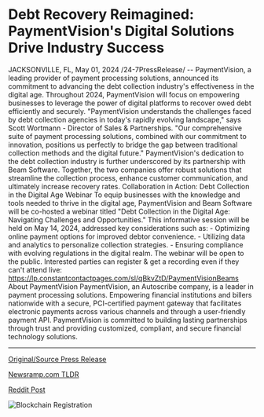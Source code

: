 # Debt Recovery Reimagined: PaymentVision's Digital Solutions Drive Industry Success

JACKSONVILLE, FL, May 01, 2024 /24-7PressRelease/ -- PaymentVision, a leading provider of payment processing solutions, announced its commitment to advancing the debt collection industry's effectiveness in the digital age. Throughout 2024, PaymentVision will focus on empowering businesses to leverage the power of digital platforms to recover owed debt efficiently and securely.  "PaymentVision understands the challenges faced by debt collection agencies in today's rapidly evolving landscape," says Scott Wortmann - Director of Sales & Partnerships. "Our comprehensive suite of payment processing solutions, combined with our commitment to innovation, positions us perfectly to bridge the gap between traditional collection methods and the digital future."  PaymentVision's dedication to the debt collection industry is further underscored by its partnership with Beam Software. Together, the two companies offer robust solutions that streamline the collection process, enhance customer communication, and ultimately increase recovery rates.  Collaboration in Action: Debt Collection in the Digital Age Webinar  To equip businesses with the knowledge and tools needed to thrive in the digital age, PaymentVision and Beam Software will be co-hosted a webinar titled "Debt Collection in the Digital Age: Navigating Challenges and Opportunities." This informative session will be held on May 14, 2024, addressed key considerations such as: - Optimizing online payment options for improved debtor convenience. - Utilizing data and analytics to personalize collection strategies. - Ensuring compliance with evolving regulations in the digital realm.  The webinar will be open to the public. Interested parties can register & get a recording even if they can't attend live: https://lp.constantcontactpages.com/sl/qBkvZtD/PaymentVisionBeams  About PaymentVision PaymentVision, an Autoscribe company, is a leader in payment processing solutions. Empowering financial institutions and billers nationwide with a secure, PCI-certified payment gateway that facilitates electronic payments across various channels and through a user-friendly payment API. PaymentVision is committed to building lasting partnerships through trust and providing customized, compliant, and secure financial technology solutions. 

---

[Original/Source Press Release](https://www.24-7pressrelease.com/press-release/510548/debt-recovery-reimagined-paymentvisions-digital-solutions-drive-industry-success)
                    

[Newsramp.com TLDR](https://newsramp.com/curated-news/paymentvision-commits-to-advancing-debt-collection-in-the-digital-age/144c4705ff3c02f820c1d31982bb5447) 

 



[Reddit Post](https://www.reddit.com/r/Business_NewsRamp/comments/1chfwqe/paymentvision_commits_to_advancing_debt/) 



![Blockchain Registration](https://cdn.newsramp.app/24-7PressRelease/qrcode/245/1/plum1gH1.webp)